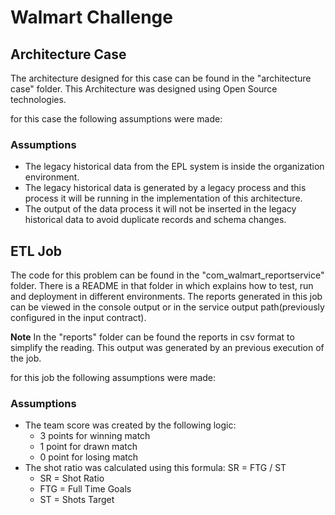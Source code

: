 # Walmart Challenge

## Architecture Case
The architecture designed for this case can be found in the "architecture case" folder. This Architecture was designed using Open Source technologies.

for this case the following assumptions were made:

### Assumptions
*	The legacy historical data from the EPL system is inside the organization environment.
* The legacy historical data is generated by a legacy process and this process it will be running in the implementation of this architecture.
*	The output of the data process it will not be inserted in the legacy historical data to avoid duplicate records and schema changes.


## ETL Job
The code for this problem can be found in the "com_walmart_reportservice" folder. There is a README in that folder in which explains how to test, run and deployment in different environments.
The reports generated in this job can be viewed in the console output or in the service output path(previously configured in the input contract).


**Note**
In the "reports" folder can be found the reports in csv format to simplify the reading. This output was generated by an previous execution of the job.


for this job the following assumptions were made:

### Assumptions
*	The team score was created by the following logic:
	*	3 points for winning match
	*	1 point for drawn match
	*	0 point for losing match
*	The shot ratio was calculated using this formula: SR = FTG / ST
	*	SR = Shot Ratio
	*	FTG = Full Time Goals
	*	ST = Shots Target
